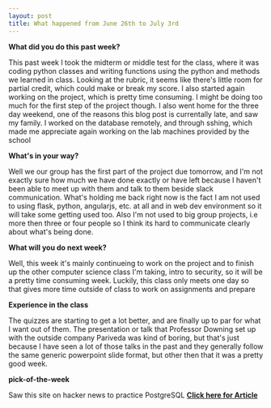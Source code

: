 ```yaml
---
layout: post
title: What happened from June 26th to July 3rd
---
```

  
  **What did you do this past week?**
  
 This past week I took the midterm or middle test for the class, where it was coding python classes and writing functions using the python and methods we learned in class. Looking at the rubric, it seems like there's little room for partial credit, which could make or break my score. I also started again working on the project, which
 is pretty time consuming. I might be doing too much for the first step of the project though. I also went home for the three day weekend, one of the reasons this blog post is currentally late, and saw my family. I worked on the database remotely, and through sshing, which made me appreciate again working on the lab machines provided by the school
 
  **What's in your way?**
  
 Well we our group has the first part of the project due tomorrow, and I'm not exactly sure how much we have done exactly or have left because I haven't been able to meet up with them and talk to them beside slack communication. What's holding me back right now is the fact I am not used to using flask, python, angularjs, etc. at all and in web dev environment
 so it will take some getting used too. Also I'm not used to big group projects, i.e more then three or four people so I think its hard to communicate clearly about what's being done.

  
  **What will you do next week?**
  
 Well, this week it's mainly continueing to work on the project and to finish up the other computer science class I'm taking, intro to security, so it will be a pretty time consuming week. Luckily, this class only meets one day so that gives more time outside of class to work on assignments and prepare
  
  **Experience in the class**
  
 The quizzes are starting to get a lot better, and are finally up to par for what I want out of them. The presentation or talk that Professor Downing set up with the outside company Pariveda was kind of boring, but that's just because
 I have seen a lot of those talks in the past and they generally follow the same generic powerpoint slide format, but other then that it was a pretty good week.

  
  **pick-of-the-week**

Saw this site on hacker news to practice PostgreSQL
  **[Click here for Article](https://pgexercises.com/gettingstarted.html)**
